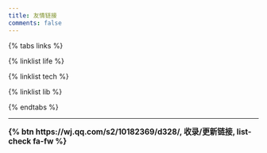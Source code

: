 ```yaml
---
title: 友情链接
comments: false
---
```


{% tabs links %}

<!-- tab 生活向@fas fa-umbrella-beach -->
{% linklist life %}
<!-- endtab -->

<!-- tab 技术向@fas fa-code-branch -->
{% linklist tech %}
<!-- endtab -->

<!-- tab 收藏夹@fas fa-bookmark -->
{% linklist lib %}
<!-- endtab -->
{% endtabs %}

* * *

<div class="text-center" style="font-size: 1.1em;font-weight:bold">
    {% btn https://wj.qq.com/s2/10182369/d328/, 收录/更新链接, list-check fa-fw %}
</div>